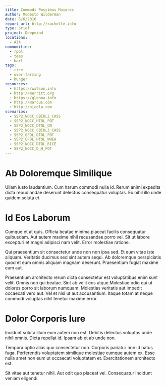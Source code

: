 ```yaml
---
title: Commodi Possimus Maiores
author: Modesto Wilderman
date: 6/6/2016
report url: http://rachelle.info
type: brief
project: Deepmind
locations:
  - AIA
commodities:
  - rpol
  - teas
  - barl
tags:
  - rice
  - over-farming
  - hunger
resources:
  - https://watson.info
  - http://merritt.org
  - https://glenna.info
  - http://marcus.com
  - http://nicola.com
scenarios:
  - SSP2_NOCC_CBIOL2_CASS
  - SSP2_NOCC_HTOL_POT
  - SSP2_NOCC_DTOL_GN
  - SSP2_NOCC_CBIOL3_CASS
  - SSP2_GFDL_DTOL_POT
  - SSP2_GFDL_HTOL_WHEA
  - SSP2_NOCC_DTOL_RICE
  - SSP2_NOCC_D_H_POT
---
```

# Ab Doloremque Similique
Ullam iusto laudantium. Cum harum commodi nulla id. Rerum animi expedita dicta repudiandae deserunt delectus consequatur voluptas. Ex nihil illo unde quidem soluta et.

# Id Eos Laborum
Cumque et at quis. Officia beatae minima placeat facilis consequatur quibusdam. Aut autem maxime nihil recusandae porro vel. Sit ut labore excepturi et magni adipisci nam velit. Error molestiae ratione.
 Qui praesentium sit consectetur unde non non ipsa sed. Et eum vitae iste aliquam. Veritatis ducimus sed sint autem sequi. Ab doloremque perspiciatis quod et eum omnis aliquam magnam deserunt. Praesentium fugiat maxime eum aut.
 Praesentium architecto rerum dicta consectetur est voluptatibus enim sunt velit. Omnis non qui beatae. Sint ab velit eos atque.Molestiae odio qui ut dolores porro sit laborum numquam. Molestias veritatis aut impedit occaecati vero aut. Vel et nisi ut aut accusantium. Itaque totam at neque commodi voluptas nihil tenetur maxime error.

# Dolor Corporis Iure
Incidunt soluta illum eum autem non est. Debitis delectus voluptas unde nihil omnis. Dicta repellat id. Ipsam ab et ab unde non.
 Tempora optio alias quo consectetur non. Corporis pariatur non id natus fuga. Perferendis voluptatem similique molestiae cumque autem ex. Esse nulla amet non eum ut occaecati voluptatem et. Exercitationem architecto est.
 Sit vitae aut tenetur nihil. Aut odit quo placeat vel. Consequatur incidunt veniam eligendi.
